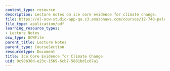 ```yaml
---
content_type: resource
description: Lecture notes on ice core evidence for climate change.
file: https://ol-ocw-studio-app-qa.s3.amazonaws.com/courses/12-740-paleoceanography-spring-2008/0c98b30de23c15696cb75881bd1c07a1_lec07.pdf
file_type: application/pdf
learning_resource_types:
- Lecture Notes
ocw_type: OCWFile
parent_title: Lecture Notes
parent_type: CourseSection
resourcetype: Document
title: Ice Core Evidence for Climate Change
uid: 0c98b30d-e23c-1569-6cb7-5881bd1c07a1
---
```

